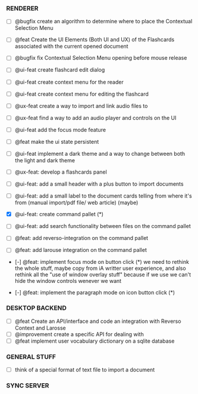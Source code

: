 
### RENDERER
- [ ] @bugfix create an algorithm to determine where to place the Contextual Selection Menu
- [ ] @feat Create the UI Elements (Both UI and UX) of the Flashcards associated with the current opened document
- [ ] @bugfix fix Contextual Selection Menu opening before mouse release
- [ ] @ui-feat create flashcard edit dialog
- [ ] @ui-feat create context menu for the reader
- [ ] @ui-feat create context menu for editing the flashcard
- [ ] @ux-feat create a way to import and link audio files to
- [ ] @ux-feat find a way to add an audio player and controls on the UI
- [ ] @ui-feat add the focus mode feature
- [ ] @feat make the ui state persistent
- [ ] @ui-feat implement a dark theme and a way to change between both the light and dark theme
- [ ] @ux-feat: develop a flashcards panel
- [ ] @ui-feat: add a small header with a plus button to import documents
- [ ] @ui-feat: add a small label to the document cards telling from where it's from
      (manual import/pdf file/ web article) (maybe)
- [x] @ui-feat: create command pallet (*)
- [ ] @ui-feat: add search functionality between files on the command pallet
- [ ] @feat: add reverso-integration on the command pallet
- [ ] @feat: add larouse integration on the command pallet


- [-] @feat: implement focus mode on button click (*)
we need to rethink the whole stuff, maybe copy from iA writter user experience, and also rethink all the "use of window overlay stuff" because if we use we can't hide the window controls wenever we want

- [-] @feat: implement the paragraph mode on icon button click (*)




### DESKTOP BACKEND
- [ ] @feat Create an API/interface and code an integration with Reverso Context and Larosse
- [ ] @improvement create a specific API for dealing with
- [ ] @feat implement user vocabulary dictionary on a sqlite database

### GENERAL STUFF
- [ ] think of a special format of text file to import a document

### SYNC SERVER
